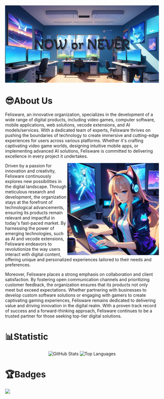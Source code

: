 ![header](assets/header.png)

# 😎About Us

Felisware, an innovative organization, specializes in the development of a wide range of digital products, including video games, computer software, mobile applications, web solutions, vecode extensions, and AI models/services. With a dedicated team of experts, Felisware thrives on pushing the boundaries of technology to create immersive and cutting-edge experiences for users across various platforms. Whether it's crafting captivating video game worlds, designing intuitive mobile apps, or implementing advanced AI solutions, Felisware is committed to delivering excellence in every project it undertakes.

<img align="right" src="assets/mascot.png"/>

Driven by a passion for innovation and creativity, Felisware continuously explores new possibilities in the digital landscape. Through meticulous research and development, the organization stays at the forefront of technological advancements, ensuring its products remain relevant and impactful in today's fast-paced market. By harnessing the power of emerging technologies, such as AI and vecode extensions, Felisware endeavors to revolutionize the way users interact with digital content, offering unique and personalized experiences tailored to their needs and preferences.

Moreover, Felisware places a strong emphasis on collaboration and client satisfaction. By fostering open communication channels and prioritizing customer feedback, the organization ensures that its products not only meet but exceed expectations. Whether partnering with businesses to develop custom software solutions or engaging with gamers to create captivating gaming experiences, Felisware remains dedicated to delivering value and driving innovation in the digital realm. With a proven track record of success and a forward-thinking approach, Felisware continues to be a trusted partner for those seeking top-tier digital solutions.

# 📊Statistic

<div align="center">
  <img src="https://github-readme-stats-sigma-five.vercel.app/api?username=felisware&show_icons=true&theme=merko" alt="GitHub Stats" />
  <img src="https://github-readme-stats-git-masterrstaa-rickstaa.vercel.app/api/top-langs/?username=felisware&theme=merko" alt="Top Languages" />
</div>

# 🏆Badges

<img src="https://holopin.io/api/user/board?user=felisware">
